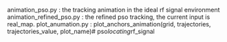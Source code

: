 animation_pso.py : the tracking animation in the ideal rf signal environment 
animation_refined_pso.py : the refined pso tracking, the current input is real_map.
plot_anumation.py : plot_anchors_animation(grid, trajectories, trajectories_value, plot_name)#   p s o _ l o c a t i n g _ r f _ s i g n a l  
 